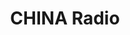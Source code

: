 ---
description: 中国电台。民族一把，但不要买他们推荐的药。
layout: post
results:
- primaryGenreName: Music
  version: '1.0.1'
  artworkUrl100: http://a469.phobos.apple.com/us/r30/Purple3/v4/1f/74/43/1f744365-5b7a-cd38-7597-c8413152b475/pr_source.png?downloadKey=1420457231_a83215ad18a7f6dfcce0f5ba9605ad71
  trackViewUrl: https://itunes.apple.com/cn/app/china-radio/id922864787?mt=8&uo=4
  artworkUrl60: http://a1959.phobos.apple.com/us/r30/Purple5/v4/0e/58/67/0e586741-57c1-86f4-017f-020f8e2f26d5/AppIcon57x57.png
  userRatingCountForCurrentVersion: 2
  minimumOsVersion: '7.0'
  sellerName: Chinaplus Technologies (Beijing) Limited.
  supportedDevices:
  - iPhone5
  - iPad2Wifi
  - iPadThirdGen4G
  - iPhone5c
  - iPadFourthGen
  - iPadFourthGen4G
  - iPhone5s
  - iPadThirdGen
  - iPadMini4G
  - iPhone4
  - iPodTouchFifthGen
  - iPad23G
  - iPhone4S
  - iPadMini
  genres:
  - 音乐
  - 新闻
  trackName: CHINA Radio
  description: "CHINA Radio是一款手机客户端的电台广播应用软件，可以在网络环境下播放网络电台直播流。同时，CHINA Radio
    在同一网段下可以通过WIFI操控其配套硬件，如WIFI音箱。\nCHINA Radio汇集了CRI的所有广播频道以及国内其他各大电台频道；涵盖音乐，新闻，交通，经济，曲艺，体育，外语等多个分类；集收藏，录音，预约等主要功能为一体。
    \nCHINA Radio用最简单的方式，私人订制的取向，为您提供最简单的生活方式，重新打造一个升级版的收音机系统。国广互联向您展示广播魅力，带您聆听世界的声音！"
  price: 0
  trackId: 922864787
  releaseDate: '2014-12-03T00:23:42Z'
  advisories: &a []
  screenshotUrls:
  - http://a5.mzstatic.com/us/r30/Purple3/v4/ef/c7/b0/efc7b0be-63ec-cde4-7970-ca901f25d999/screen1136x1136.jpeg
  - http://a1.mzstatic.com/us/r30/Purple1/v4/52/4b/ca/524bca39-6cea-48f4-3626-ae4841b19c7c/screen1136x1136.jpeg
  - http://a5.mzstatic.com/us/r30/Purple5/v4/16/cc/0b/16cc0b70-4289-050c-1482-aec8ae5dd4fc/screen1136x1136.jpeg
  - http://a5.mzstatic.com/us/r30/Purple3/v4/4c/53/59/4c535962-9161-61d0-e8a8-366f7f1e406e/screen1136x1136.jpeg
  - http://a3.mzstatic.com/us/r30/Purple3/v4/56/e6/82/56e682d0-3d85-6c82-fbdf-509cbbefe6f0/screen1136x1136.jpeg
  artistViewUrl: https://itunes.apple.com/cn/artist/chinaplus-technologies-beijing/id916468584?uo=4
  primaryGenreId: 6011
  averageUserRatingForCurrentVersion: 5
  kind: software
  fileSizeBytes: '14261403'
  bundleId: com.cri.chinaradio
  sellerUrl: http://www.chinaplus.net.cn/index.php
  trackContentRating: 4+
  artistName: Chinaplus Technologies (Beijing) Limited.
  trackCensoredName: CHINA Radio
  isGameCenterEnabled: false
  contentAdvisoryRating: 4+
  languageCodesISO2A:
  - EN
  features: *a
  wrapperType: software
  artworkUrl512: http://a469.phobos.apple.com/us/r30/Purple3/v4/1f/74/43/1f744365-5b7a-cd38-7597-c8413152b475/pr_source.png?downloadKey=1420457231_a83215ad18a7f6dfcce0f5ba9605ad71
  formattedPrice: 免费
  artistId: 916468584
  genreIds:
  - '6011'
  - '6009'
  currency: CNY
  ipadScreenshotUrls: *a
category: 音乐
tags: tag1
resultCount: 1
title: CHINA Radio

---